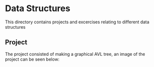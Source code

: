 # Data Structures

This directory contains projects and excercises relating to different data structures

## Project
The project consisted of making a graphical AVL tree, an image of the project can be seen below:
